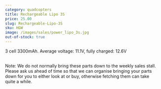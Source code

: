 ```yaml
---
category: quadcopters
title: Rechargeable Lipo 3S
price: 25.00
slug: Rechargeable-Lipo-3S
sku: HGW
image: /images/sales/power_lipo_3s.jpg
out-of-stock: true
---
```

3 cell 3300mAh. Average voltage: 11.1V, fully charged: 12.6V

<br>Note: We do not normally bring these parts down to the weekly sales stall. Please ask us ahead of time so that we can organise bringing your parts down for you to either look at or buy, otherwise fetching them can take quite a while.
